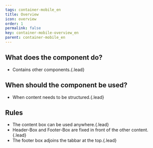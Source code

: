```yaml
---
tags: container-mobile_en
title: Overview
icon: overview
order: 1
permalink: false  
key: container-mobile-overview_en
parent: container-mobile_en
---
```


## What does the component do?
* Contains other components.{.lead}

## When should the component be used?
* When content needs to be structured.{.lead}

## Rules
* The content box can be used anywhere.{.lead}
* Header-Box and Footer-Box are fixed in front of the other content.{.lead}
* The footer box adjoins the <sbb-link variant="inline" type="button" href="/{{page.lang}}/design-system/mobile/components/tabbar">tabbar</sbb-link> at the top.{.lead}